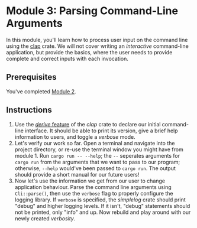 # Module 3: Parsing Command-Line Arguments

In this module, you'll learn how to process user input on the command line using the [clap](https://docs.rs/clap/latest/clap/) crate.
We will not cover writing an _interactive_ command-line application, but provide the basics, where the user needs to provide complete and correct inputs with each invocation.

## Prerequisites

You've completed [Module 2](./on-my-own-2.md).

## Instructions

1. Use the [_derive_ feature](https://docs.rs/clap/latest/clap/_derive/_tutorial/chapter_0/index.html) of the _clap_ crate to declare our initial command-line interface.
   It should be able to print its version, give a brief help information to users, and toggle a _verbose_ mode.
2. Let's verify our work so far.
   Open a terminal and navigate into the project directory, or re-use the terminal window you might have from module 1.
   Run `cargo run -- --help`; the `--` seperates arguments for `cargo run` from the arguments that we want to pass to our program; otherwise, `--help` would've been passed to `cargo run`.
   The output should provide a short manual for our future users!
3. Now let's use the information we get from our user to change application behaviour.
   Parse the command line arguments using `Cli::parse()`, then use the `verbose` flag to properly configure the logging library.
   If `verbose` is specified, the _simplelog_ crate should print "debug" and higher logging levels.
   If it isn't, "debug" statements should not be printed, only "info" and up.
   Now rebuild and play around with our newly created _verbosity_.